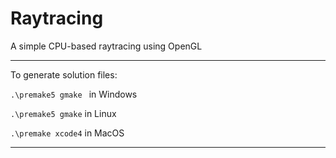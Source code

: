 # Raytracing



A simple CPU-based raytracing using OpenGL



------

To generate solution files:

`.\premake5 gmake ` in Windows

`.\premake5 gmake` in Linux

`.\premake xcode4` in MacOS

------

